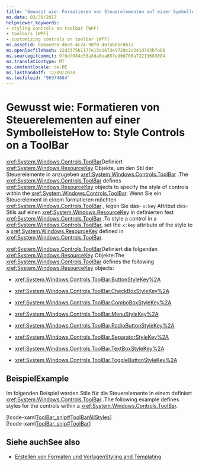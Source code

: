 ```yaml
---
title: 'Gewusst wie: Formatieren von Steuerelementen auf einer Symbolleiste'
ms.date: 03/30/2017
helpviewer_keywords:
- styling controls on toolbar [WPF]
- toolbars [WPF]
- customizing controls on toolbar [WPF]
ms.assetid: ba6ae056-d6a9-4c24-90f8-467ab0bc0b1a
ms.openlocfilehash: 22d3375b1177e13a1673e9720c1c241d7d3bfa08
ms.sourcegitcommit: 9f6df084c53a3da0ea657ed0d708a72213683084
ms.translationtype: MT
ms.contentlocale: de-DE
ms.lasthandoff: 12/09/2020
ms.locfileid: "96974664"
---
```

# <a name="how-to-style-controls-on-a-toolbar"></a><span data-ttu-id="a7367-102">Gewusst wie: Formatieren von Steuerelementen auf einer Symbolleiste</span><span class="sxs-lookup"><span data-stu-id="a7367-102">How to: Style Controls on a ToolBar</span></span>
<span data-ttu-id="a7367-103"><xref:System.Windows.Controls.ToolBar>Definiert <xref:System.Windows.ResourceKey> Objekte, um den Stil der Steuerelemente in anzugeben <xref:System.Windows.Controls.ToolBar> .</span><span class="sxs-lookup"><span data-stu-id="a7367-103">The <xref:System.Windows.Controls.ToolBar> defines <xref:System.Windows.ResourceKey> objects to specify the style of controls within the <xref:System.Windows.Controls.ToolBar>.</span></span>  <span data-ttu-id="a7367-104">Wenn Sie ein Steuerelement in einem formatieren möchten <xref:System.Windows.Controls.ToolBar> , legen Sie das- `x:key` Attribut des-Stils auf einen <xref:System.Windows.ResourceKey> in definierten fest <xref:System.Windows.Controls.ToolBar> .</span><span class="sxs-lookup"><span data-stu-id="a7367-104">To style a control in a <xref:System.Windows.Controls.ToolBar>, set the `x:key` attribute of the style to a <xref:System.Windows.ResourceKey> defined in <xref:System.Windows.Controls.ToolBar>.</span></span>  
  
 <span data-ttu-id="a7367-105"><xref:System.Windows.Controls.ToolBar>Definiert die folgenden <xref:System.Windows.ResourceKey> Objekte:</span><span class="sxs-lookup"><span data-stu-id="a7367-105">The <xref:System.Windows.Controls.ToolBar> defines the following <xref:System.Windows.ResourceKey> objects:</span></span>  
  
- <xref:System.Windows.Controls.ToolBar.ButtonStyleKey%2A>  
  
- <xref:System.Windows.Controls.ToolBar.CheckBoxStyleKey%2A>  
  
- <xref:System.Windows.Controls.ToolBar.ComboBoxStyleKey%2A>  
  
- <xref:System.Windows.Controls.ToolBar.MenuStyleKey%2A>  
  
- <xref:System.Windows.Controls.ToolBar.RadioButtonStyleKey%2A>  
  
- <xref:System.Windows.Controls.ToolBar.SeparatorStyleKey%2A>  
  
- <xref:System.Windows.Controls.ToolBar.TextBoxStyleKey%2A>  
  
- <xref:System.Windows.Controls.ToolBar.ToggleButtonStyleKey%2A>  
  
## <a name="example"></a><span data-ttu-id="a7367-106">Beispiel</span><span class="sxs-lookup"><span data-stu-id="a7367-106">Example</span></span>  
 <span data-ttu-id="a7367-107">Im folgenden Beispiel werden Stile für die Steuerelemente in einem definiert <xref:System.Windows.Controls.ToolBar> .</span><span class="sxs-lookup"><span data-stu-id="a7367-107">The following example defines styles for the controls within a <xref:System.Windows.Controls.ToolBar>.</span></span>  
  
 [!code-xaml[ToolBar_snip#ToolBarAllStyles](~/samples/snippets/csharp/VS_Snippets_Wpf/ToolBar_snip/CS/pane1.xaml#toolbarallstyles)]  
[!code-xaml[ToolBar_snip#ToolBar](~/samples/snippets/csharp/VS_Snippets_Wpf/ToolBar_snip/CS/pane1.xaml#toolbar)]  
  
## <a name="see-also"></a><span data-ttu-id="a7367-108">Siehe auch</span><span class="sxs-lookup"><span data-stu-id="a7367-108">See also</span></span>

- [<span data-ttu-id="a7367-109">Erstellen von Formaten und Vorlagen</span><span class="sxs-lookup"><span data-stu-id="a7367-109">Styling and Templating</span></span>](/dotnet/desktop-wpf/fundamentals/styles-templates-overview)
